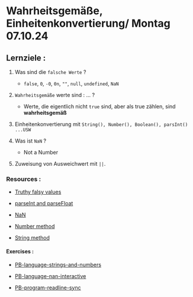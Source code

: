 # Wahrheitsgemäße, Einheitenkonvertierung/ Montag 07.10.24

## Lernziele :

1. Was sind die `falsche Werte` ?

   - `false`, `0`, `-0`, `0n`, `""`, `null`, `undefined`, `NaN`

2. `Wahrheitsgemäße` werte sind : ... ?

   - Werte, die eigentlich nicht `true` sind, aber als true zählen, sind **wahrheitsgemäß**

3. Einheitenkonvertierung mit `String(), Number(), Boolean(), parsInt() ...USW`

4. Was ist `NaN` ?

   - Not a Number

5. Zuweisung von Ausweichwert mit `||`.

### Resources :

- [Truthy falsy values](https://developer.mozilla.org/en-US/docs/Glossary/Truthy)

- [parseInt and parseFloat](https://developer.mozilla.org/en-US/docs/Web/JavaScript/Reference/Global_Objects/parseInt)

- [NaN](https://developer.mozilla.org/en-US/docs/Web/JavaScript/Reference/Global_Objects/NaN)

- [Number method](https://developer.mozilla.org/en-US/docs/Web/JavaScript/Reference/Global_Objects/Number)

- [String method](https://www.w3schools.com/jsref/jsref_string.asp)

#### Exercises :

- [PB-language-strings-and-numbers](https://classroom.github.com/a/Z8yNMclh)

- [PB-language-nan-interactive](https://classroom.github.com/a/fMkvYDnl)

- [PB-program-readline-sync](https://classroom.github.com/a/aA3qrQe7)
